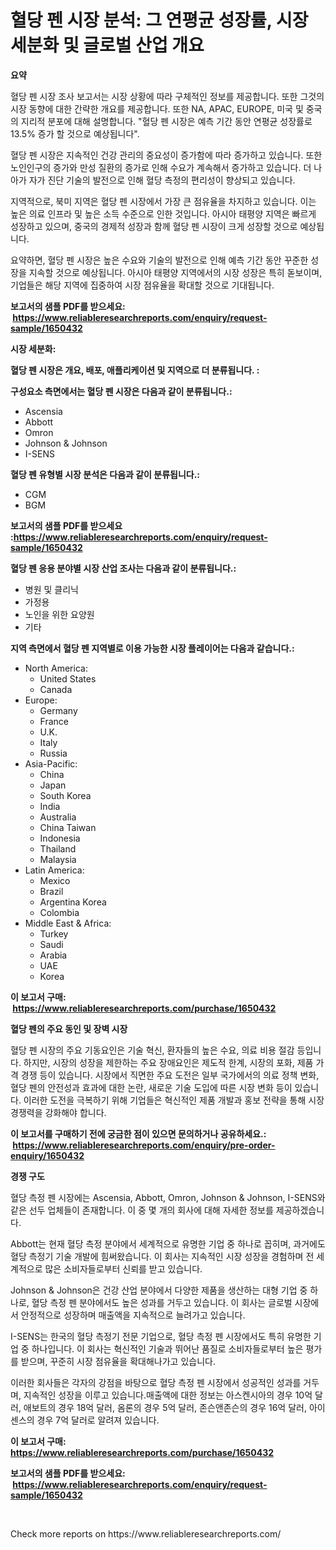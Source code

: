 <p><h1>혈당 펜 시장 분석: 그 연평균 성장률, 시장 세분화 및 글로벌 산업 개요</h1></p><p><strong>요약</strong></p>
<p><p>혈당 펜 시장 조사 보고서는 시장 상황에 따라 구체적인 정보를 제공합니다. 또한 그것의 시장 동향에 대한 간략한 개요를 제공합니다. 또한 NA, APAC, EUROPE, 미국 및 중국의 지리적 분포에 대해 설명합니다. "혈당 펜 시장은 예측 기간 동안 연평균 성장률로 13.5% 증가 할 것으로 예상됩니다".</p><p>혈당 펜 시장은 지속적인 건강 관리의 중요성이 증가함에 따라 증가하고 있습니다. 또한 노인인구의 증가와 만성 질환의 증가로 인해 수요가 계속해서 증가하고 있습니다. 더 나아가 자가 진단 기술의 발전으로 인해 혈당 측정의 편리성이 향상되고 있습니다.</p><p>지역적으로, 북미 지역은 혈당 펜 시장에서 가장 큰 점유율을 차지하고 있습니다. 이는 높은 의료 인프라 및 높은 소득 수준으로 인한 것입니다. 아시아 태평양 지역은 빠르게 성장하고 있으며, 중국의 경제적 성장과 함께 혈당 펜 시장이 크게 성장할 것으로 예상됩니다.</p><p>요약하면, 혈당 펜 시장은 높은 수요와 기술의 발전으로 인해 예측 기간 동안 꾸준한 성장을 지속할 것으로 예상됩니다. 아시아 태평양 지역에서의 시장 성장은 특히 돋보이며, 기업들은 해당 지역에 집중하여 시장 점유율을 확대할 것으로 기대됩니다.</p></p>
<p><strong>보고서의 샘플 PDF를 받으세요: &nbsp;<a href="https://www.reliableresearchreports.com/enquiry/request-sample/1650432">https://www.reliableresearchreports.com/enquiry/request-sample/1650432</a></strong></p>
<p><strong>시장 세분화:</strong></p>
<p><strong> 혈당 펜 시장은 개요, 배포, 애플리케이션 및 지역으로 더 분류됩니다. :</strong></p>
<p><strong>구성요소 측면에서는 혈당 펜 시장은 다음과 같이 분류됩니다.:</strong></p>
<p><ul><li>Ascensia</li><li>Abbott</li><li>Omron</li><li>Johnson & Johnson</li><li>I-SENS</li></ul></p>
<p><strong> 혈당 펜 유형별 시장 분석은 다음과 같이 분류됩니다.:</strong></p>
<p><ul><li>CGM</li><li>BGM</li></ul></p>
<p><strong>보고서의 샘플 PDF를 받으세요 :<a href="https://www.reliableresearchreports.com/enquiry/request-sample/1650432">https://www.reliableresearchreports.com/enquiry/request-sample/1650432</a></strong></p>
<p><strong> 혈당 펜 응용 분야별 시장 산업 조사는 다음과 같이 분류됩니다.:</strong></p>
<p><ul><li>병원 및 클리닉</li><li>가정용</li><li>노인을 위한 요양원</li><li>기타</li></ul></p>
<p><strong>지역 측면에서 혈당 펜 지역별로 이용 가능한 시장 플레이어는 다음과 같습니다.:</strong></p>
<p><ul>
    <li>
        North America:
        <ul>
            <li>United States</li>
            <li>Canada</li>
        </ul>
    </li>
    <li>
        Europe:
        <ul>
            <li>Germany</li>
            <li>France</li>
            <li>U.K.</li>
            <li>Italy</li>
            <li>Russia</li>
        </ul>
    </li>
    <li>
        Asia-Pacific:
        <ul>
            <li>China</li>
            <li>Japan</li>
            <li>South Korea</li>
            <li>India</li>
            <li>Australia</li>
            <li>China Taiwan</li>
            <li>Indonesia</li>
            <li>Thailand</li>
            <li>Malaysia</li>
        </ul>
    </li>
    <li>
        Latin America:
        <ul>
            <li>Mexico</li>
            <li>Brazil</li>
            <li>Argentina Korea</li>
            <li>Colombia</li>
        </ul>
    </li>
    <li>
        Middle East & Africa:
        <ul>
            <li>Turkey</li>
            <li>Saudi</li>
            <li>Arabia</li>
            <li>UAE</li>
            <li>Korea</li>
        </ul>
    </li>
    </ul></p>
<p><strong>이 보고서 구매: &nbsp;<a href="https://www.reliableresearchreports.com/purchase/1650432">https://www.reliableresearchreports.com/purchase/1650432</a></strong></p>
<p><strong>혈당 펜의 주요 동인 및 장벽 시장</strong></p>
<p><p>혈당 펜 시장의 주요 기동요인은 기술 혁신, 환자들의 높은 수요, 의료 비용 절감 등입니다. 하지만, 시장의 성장을 제한하는 주요 장애요인은 제도적 한계, 시장의 포화, 제품 가격 경쟁 등이 있습니다. 시장에서 직면한 주요 도전은 일부 국가에서의 의료 정책 변화, 혈당 펜의 안전성과 효과에 대한 논란, 새로운 기술 도입에 따른 시장 변화 등이 있습니다. 이러한 도전을 극복하기 위해 기업들은 혁신적인 제품 개발과 홍보 전략을 통해 시장 경쟁력을 강화해야 합니다.</p></p>
<p><strong>이 보고서를 구매하기 전에 궁금한 점이 있으면 문의하거나 공유하세요.: &nbsp;<a href="https://www.reliableresearchreports.com/enquiry/pre-order-enquiry/1650432">https://www.reliableresearchreports.com/enquiry/pre-order-enquiry/1650432</a></strong></p>
<p><strong>경쟁 구도</strong></p>
<p><p>혈당 측정 펜 시장에는 Ascensia, Abbott, Omron, Johnson & Johnson, I-SENS와 같은 선두 업체들이 존재합니다. 이 중 몇 개의 회사에 대해 자세한 정보를 제공하겠습니다.</p><p>Abbott는 현재 혈당 측정 분야에서 세계적으로 유명한 기업 중 하나로 꼽히며, 과거에도 혈당 측정기 기술 개발에 힘써왔습니다. 이 회사는 지속적인 시장 성장을 경험하며 전 세계적으로 많은 소비자들로부터 신뢰를 받고 있습니다.</p><p>Johnson & Johnson은 건강 산업 분야에서 다양한 제품을 생산하는 대형 기업 중 하나로, 혈당 측정 펜 분야에서도 높은 성과를 거두고 있습니다. 이 회사는 글로벌 시장에서 안정적으로 성장하며 매출액을 지속적으로 늘려가고 있습니다.</p><p>I-SENS는 한국의 혈당 측정기 전문 기업으로, 혈당 측정 펜 시장에서도 특히 유명한 기업 중 하나입니다. 이 회사는 혁신적인 기술과 뛰어난 품질로 소비자들로부터 높은 평가를 받으며, 꾸준히 시장 점유율을 확대해나가고 있습니다.</p><p>이러한 회사들은 각자의 강점을 바탕으로 혈당 측정 펜 시장에서 성공적인 성과를 거두며, 지속적인 성장을 이루고 있습니다.매출액에 대한 정보는 아스켄시아의 경우 10억 달러, 애보트의 경우 18억 달러, 옴론의 경우 5억 달러, 존슨앤존슨의 경우 16억 달러, 아이센스의 경우 7억 달러로 알려져 있습니다.</p></p>
<p><strong>이 보고서 구매: &nbsp; <a href="https://www.reliableresearchreports.com/purchase/1650432">https://www.reliableresearchreports.com/purchase/1650432</a></strong></p>
<p><strong>보고서의 샘플 PDF를 받으세요: &nbsp;<a href="https://www.reliableresearchreports.com/enquiry/request-sample/1650432">https://www.reliableresearchreports.com/enquiry/request-sample/1650432</a></strong><strong></strong></p>
<p>&nbsp;</p>
<p>Check more reports on https://www.reliableresearchreports.com/</p>
